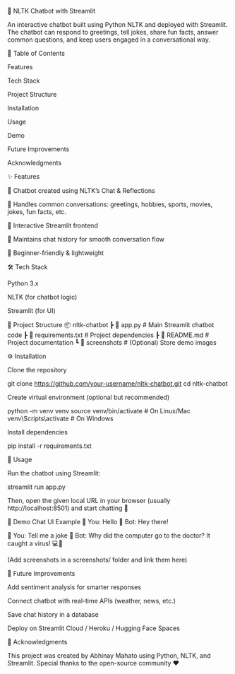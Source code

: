 🤖 NLTK Chatbot with Streamlit

An interactive chatbot built using Python NLTK and deployed with Streamlit.
The chatbot can respond to greetings, tell jokes, share fun facts, answer common questions, and keep users engaged in a conversational way.

📖 Table of Contents

Features

Tech Stack

Project Structure

Installation

Usage

Demo

Future Improvements

Acknowledgments

✨ Features

💬 Chatbot created using NLTK’s Chat & Reflections

🧠 Handles common conversations: greetings, hobbies, sports, movies, jokes, fun facts, etc.

🎨 Interactive Streamlit frontend

📜 Maintains chat history for smooth conversation flow

🔧 Beginner-friendly & lightweight

🛠 Tech Stack

Python 3.x

NLTK (for chatbot logic)

Streamlit (for UI)

📂 Project Structure
📦 nltk-chatbot
 ┣ 📜 app.py              # Main Streamlit chatbot code
 ┣ 📜 requirements.txt    # Project dependencies
 ┣ 📜 README.md           # Project documentation
 ┗ 📂 screenshots         # (Optional) Store demo images

⚙️ Installation

Clone the repository

git clone https://github.com/your-username/nltk-chatbot.git
cd nltk-chatbot


Create virtual environment (optional but recommended)

python -m venv venv
source venv/bin/activate   # On Linux/Mac
venv\Scripts\activate      # On Windows


Install dependencies

pip install -r requirements.txt

🚀 Usage

Run the chatbot using Streamlit:

streamlit run app.py


Then, open the given local URL in your browser (usually http://localhost:8501) and start chatting 🎉

📸 Demo
Chat UI Example
🧑 You: Hello
🤖 Bot: Hey there!

🧑 You: Tell me a joke
🤖 Bot: Why did the computer go to the doctor? It caught a virus! 💻🤒


(Add screenshots in a screenshots/ folder and link them here)

🔮 Future Improvements

Add sentiment analysis for smarter responses

Connect chatbot with real-time APIs (weather, news, etc.)

Save chat history in a database

Deploy on Streamlit Cloud / Heroku / Hugging Face Spaces

🙌 Acknowledgments

This project was created by Abhinay Mahato using Python, NLTK, and Streamlit.
Special thanks to the open-source community ❤️

